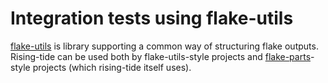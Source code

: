 # Integration tests using flake-utils

[flake-utils] is library supporting a common way of structuring flake outputs. Rising-tide can be used both by
flake-utils-style projects and [flake-parts]-style projects (which rising-tide itself uses).

[flake-parts]: https://flake.parts
[flake-utils]: https://github.com/numtide/flake-utils
